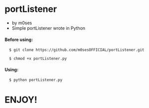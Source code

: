 # portListener
- by m0ses
- Simple portListener wrote in Python

#### Before using:
```
  $ git clone https://github.com/m0sesOFFICIAL/portListener.git
  
  $ chmod +x portListener.py
```  
#### Using:
```
  $ python portListener.py
 ``` 
  
# ENJOY!
